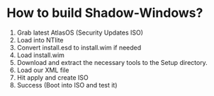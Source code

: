 # How to build Shadow-Windows?

1. Grab latest AtlasOS (Security Updates ISO)
2. Load into NTlite
3. Convert install.esd to install.wim if needed
4. Load install.wim
5. Download and extract the necessary tools to the Setup directory. 
6. Load our XML file
7. Hit apply and create ISO
8. Success (Boot into ISO and test it)
